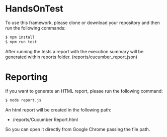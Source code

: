 # HandsOnTest


To use this framework, please clone or download your repository and then run the following commands:

```sh
$ npm install
$ npm run test
```
After running the tests a report with the execution summary will be generated within reports folder. (reports/cucumber_report.json)

# Reporting
If you want to generate an HTML report, please run the following command:
```sh
$ node report.js
```

An html report will be created in the following path:

  - /reports/Cucumber Report.html
 
So you can open it directly from Google Chrome passing the file path.

  


